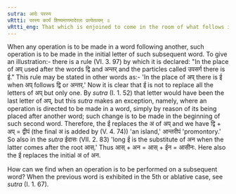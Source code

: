 ```yaml
---
sutra: आदेः परस्य
vRtti: परस्य कार्यं शिष्यमाणमादेरलः प्रत्येतव्यम् ॥
vRtti_eng: That which is enjoined to come in the room of what follows is to be understood as coming in the room only of the first letter thereof.
---
```

When any operation is to be made in a word following another, such operation is to be made in the initial letter of such subsequent word. To give an illustration:- there is a rule (VI. 3. 97) by which it is declared: "In the place of अप् used after the words द्वि and अन्तर् and the particles called उपसर्ग there is ई." This rule may be stated in other words as:- 'In the place of अप् there is ई when अप् follows द्वि or अन्तर्.' Now it is clear that ई is not to replace all the letters of अप् but only one. By _sutra_ (I. 1. 52) that letter would have been the last letter of अप्, but this _sutra_ makes an exception, namely, where an operation is directed to be made in a word, simply by reason of its being placed after another word; such change is to be made in the beginning of such second word. Therefore, the ई replaces the अ of अप् and we have द्वि + अप् = द्वीपं (the final अ is added by (V. 4. 74)) 'an island,' आन्तरीपं 'promontory.' So also in the _sutra_ ईदासः (VII. 2. 83) 'long ई is the substitute of अन when the latter comes after the root आस्.' Thus आस् + अन = आस् + ईन = आसीनः. Here also the ई replaces the initial अ of अन.

How can we find when an operation is to be performed on a subsequent word? When the previous word is exhibited in the 5th or ablative case, see _sutra_ (I. 1. 67).
